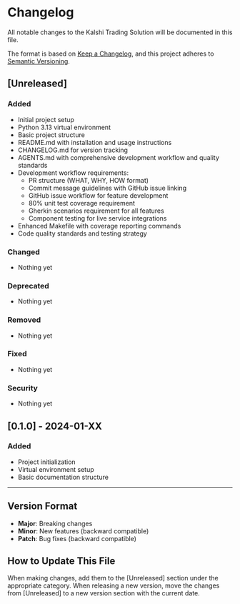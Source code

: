 # Changelog

All notable changes to the Kalshi Trading Solution will be documented in this file.

The format is based on [Keep a Changelog](https://keepachangelog.com/en/1.0.0/),
and this project adheres to [Semantic Versioning](https://semver.org/spec/v2.0.0.html).

## [Unreleased]

### Added
- Initial project setup
- Python 3.13 virtual environment
- Basic project structure
- README.md with installation and usage instructions
- CHANGELOG.md for version tracking
- AGENTS.md with comprehensive development workflow and quality standards
- Development workflow requirements:
  - PR structure (WHAT, WHY, HOW format)
  - Commit message guidelines with GitHub issue linking
  - GitHub issue workflow for feature development
  - 80% unit test coverage requirement
  - Gherkin scenarios requirement for all features
  - Component testing for live service integrations
- Enhanced Makefile with coverage reporting commands
- Code quality standards and testing strategy

### Changed
- Nothing yet

### Deprecated
- Nothing yet

### Removed
- Nothing yet

### Fixed
- Nothing yet

### Security
- Nothing yet

## [0.1.0] - 2024-01-XX

### Added
- Project initialization
- Virtual environment setup
- Basic documentation structure

---

## Version Format

- **Major**: Breaking changes
- **Minor**: New features (backward compatible)
- **Patch**: Bug fixes (backward compatible)

## How to Update This File

When making changes, add them to the [Unreleased] section under the appropriate category. When releasing a new version, move the changes from [Unreleased] to a new version section with the current date.
